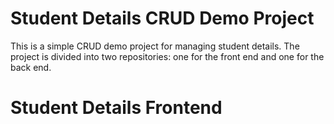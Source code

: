 # Student Details CRUD Demo Project

This is a simple CRUD demo project for managing student details. The project is divided into two repositories: one for the front end and one for the back end.

# Student Details Frontend 
